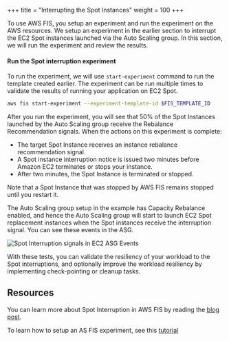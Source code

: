 +++
title = "Interrupting the Spot Instances"
weight = 100
+++

To use AWS FIS, you setup an experiment and run the experiment on the AWS resources. We setup an experiment in the earlier section to interrupt the EC2 Spot instances launched via the Auto Scaling group. In this section, we will run the experiment and review the results.

#### Run the Spot interruption experiment

To run the experiment, we will use `start-experiment` command to run the template created earlier. The experiment can be run multiple times to validate the results of running your application on EC2 Spot.

```bash
aws fis start-experiment --experiment-template-id $FIS_TEMPLATE_ID
```

After you run the experiment, you will see that 50% of the Spot Instances launched by the Auto Scaling group receive the Rebalance Recommendation signals. When the actions on this experiment is complete:

* The target Spot Instance receives an instance rebalance recommendation signal.
* A Spot instance interruption notice is issued two minutes before Amazon EC2 terminates or stops your instance.
* After two minutes, the Spot Instance is terminated or stopped.

Note that a Spot Instance that was stopped by AWS FIS remains stopped until you restart it.

The Auto Scaling group setup in the example has Capacity Rebalance enabled, and hence the Auto Scaling group will start to launch EC2 Spot replacement instances when the Spot instances receive the interruption signal. You can see these events in the ASG.

![Spot Interruption signals in EC2 ASG Events](/images/launching_ec2_spot_instances/rebalance_recommendation_asg.png)

With these tests, you can validate the resiliency of your workload to the Spot interruptions, and optionally improve the workload resiliency by implementing check-pointing or cleanup tasks.

## Resources

You can learn more about Spot Interruption in AWS FIS by reading the [blog post](https://aws.amazon.com/blogs/compute/implementing-interruption-tolerance-in-amazon-ec2-spot-with-aws-fault-injection-simulator/).

To learn how to setup an AS FIS experiment, see this [tutorial](https://docs.aws.amazon.com/fis/latest/userguide/fis-tutorial-spot-interruptions.html)
